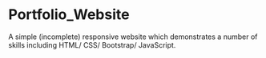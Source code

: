 # Portfolio_Website
A simple (incomplete) responsive website which demonstrates a number of skills including HTML/ CSS/ Bootstrap/ JavaScript.
